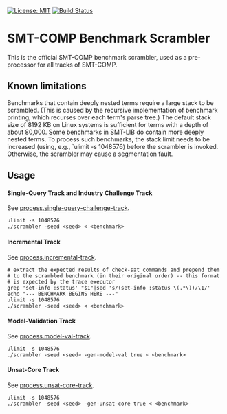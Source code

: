 [![License: MIT](https://img.shields.io/badge/License-MIT-yellow.svg)](https://opensource.org/licenses/MIT)
[![Build Status](https://travis-ci.com/SMT-COMP/scrambler.svg?branch=master)](https://travis-ci.com/SMT-COMP/scrambler)

SMT-COMP Benchmark Scrambler
===============================================================================

This is the official SMT-COMP benchmark scrambler, used as a pre-processor for
all tracks of SMT-COMP.


## Known limitations

Benchmarks that contain deeply nested terms require a large stack to be
scrambled. (This is caused by the recursive implementation of benchmark
printing, which recurses over each term's parse tree.) The default stack
size of 8192 KB on Linux systems is sufficient for terms with a depth of
about 80,000. Some benchmarks in SMT-LIB do contain more deeply nested
terms. To process such benchmarks, the stack limit needs to be increased
(using, e.g., `ulimit -s 1048576) before the scrambler is invoked. Otherwise,
the scrambler may cause a segmentation fault.


## Usage

#### Single-Query Track and Industry Challenge Track

See [process.single-query-challenge-track](process.single-query-challenge-track).
```
ulimit -s 1048576
./scrambler -seed <seed> < <benchmark>
```

#### Incremental Track

See [process.incremental-track](process.incremental-track).

```
# extract the expected results of check-sat commands and prepend them
# to the scrambled benchmark (in their original order) -- this format
# is expected by the trace executor
grep 'set-info :status' "$1"|sed 's/(set-info :status \(.*\))/\1/'
echo "--- BENCHMARK BEGINS HERE ---"
ulimit -s 1048576
./scrambler -seed <seed> < <benchmark>
```

#### Model-Validation Track

See [process.model-val-track](process.model-val-track).

```
ulimit -s 1048576
./scrambler -seed <seed> -gen-model-val true < <benchmark>
```

#### Unsat-Core Track

See [process.unsat-core-track](process.unsat-core-track).

```
ulimit -s 1048576
./scrambler -seed <seed> -gen-unsat-core true < <benchmark>
```
